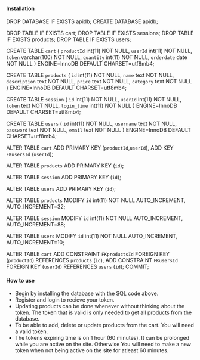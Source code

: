 #### Installation

DROP DATABASE IF EXISTS apidb; CREATE DATABASE apidb;

DROP TABLE IF EXISTS cart; DROP TABLE IF EXISTS sessions; DROP TABLE IF EXISTS products; DROP TABLE IF EXISTS users;

CREATE TABLE `cart` (
  `productId` int(11) NOT NULL,
  `userId` int(11) NOT NULL,
  `token` varchar(100) NOT NULL,
  `quantity` int(11) NOT NULL,
  `orderdate` date NOT NULL
) ENGINE=InnoDB DEFAULT CHARSET=utf8mb4;


CREATE TABLE `products` (
  `id` int(11) NOT NULL,
  `name` text NOT NULL,
  `description` text NOT NULL,
  `price` text NOT NULL,
  `category` text NOT NULL
) ENGINE=InnoDB DEFAULT CHARSET=utf8mb4;


CREATE TABLE `session` (
  `id` int(11) NOT NULL,
  `userId` int(11) NOT NULL,
  `token` text NOT NULL,
  `login_time` int(11) NOT NULL
) ENGINE=InnoDB DEFAULT CHARSET=utf8mb4;



CREATE TABLE `users` (
  `id` int(11) NOT NULL,
  `username` text NOT NULL,
  `password` text NOT NULL,
  `email` text NOT NULL
) ENGINE=InnoDB DEFAULT CHARSET=utf8mb4;



ALTER TABLE `cart`
  ADD PRIMARY KEY (`productId`,`userId`),
  ADD KEY `FKusersId` (`userId`);

ALTER TABLE `products`
  ADD PRIMARY KEY (`id`);


ALTER TABLE `session`
  ADD PRIMARY KEY (`id`);


ALTER TABLE `users`
  ADD PRIMARY KEY (`id`);


ALTER TABLE `products`
  MODIFY `id` int(11) NOT NULL AUTO_INCREMENT, AUTO_INCREMENT=32;


ALTER TABLE `session`
  MODIFY `id` int(11) NOT NULL AUTO_INCREMENT, AUTO_INCREMENT=88;



ALTER TABLE `users`
  MODIFY `id` int(11) NOT NULL AUTO_INCREMENT, AUTO_INCREMENT=10;


ALTER TABLE `cart`
  ADD CONSTRAINT `FKproductsId` FOREIGN KEY (`productId`) REFERENCES `products` (`id`),
  ADD CONSTRAINT `FKusersId` FOREIGN KEY (`userId`) REFERENCES `users` (`id`);
COMMIT;


#### How to use

- Begin by installing the database with the SQL code above. 
- Register and login to recieve your token.
- Updating products can be done whenever without thinking about the token. The token that is valid is only needed to get all products from the database. 
- To be able to add, delete or update products from the cart. You will need a valid token.
- The tokens expiring time is on 1 hour (60 minutes). It can be prolonged while you are active on the site. Otherwise You will need to make a new token when not being active on the site for atleast 60 minutes. 